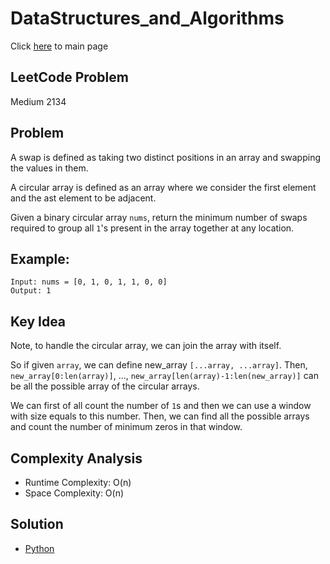 # DataStructures_and_Algorithms
Click [here](../../README.md) to main page

## LeetCode Problem
Medium 2134

## Problem
A swap is defined as taking two distinct positions in an array and swapping the values in them.

A circular array is defined as an array where we consider the first element and the ast element to be adjacent.

Given a binary circular array `nums`, return the minimum number of swaps required to group all `1`'s present in the array together at any location.

## Example:
```
Input: nums = [0, 1, 0, 1, 1, 0, 0]
Output: 1
```

## Key Idea
Note, to handle the circular array, we can join the array with itself.

So if given `array`, we can define new_array `[...array, ...array]`. Then, `new_array[0:len(array)]`, ..., `new_array[len(array)-1:len(new_array)]` can be all the possible array of the circular arrays.

We can first of all count the number of `1`s and then we can use a window with size equals to this number. Then, we can find all the possible arrays and count the number of minimum zeros in that window.

## Complexity Analysis
- Runtime Complexity: O(n)
- Space Complexity: O(n)

## Solution
- [Python](./solution.py)